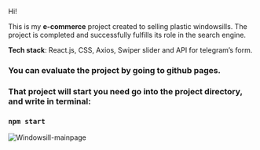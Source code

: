 Hi!

This is my **e-commerce** project created to selling plastic windowsills. The project is completed and successfully fulfills its role in the search engine.

**Tech stack**: React.js, CSS, Axios, Swiper slider and API for telegram’s form.

### You can evaluate the project by going to github pages.

### That project will start you need go into the project directory, and write in terminal:

### `npm start`

![Windowsill-mainpage](https://github.com/NazarIlkiv/e-commerce_windowsill/assets/102189839/cb374b5c-c213-4c57-801b-4c8d2669ee4f)
